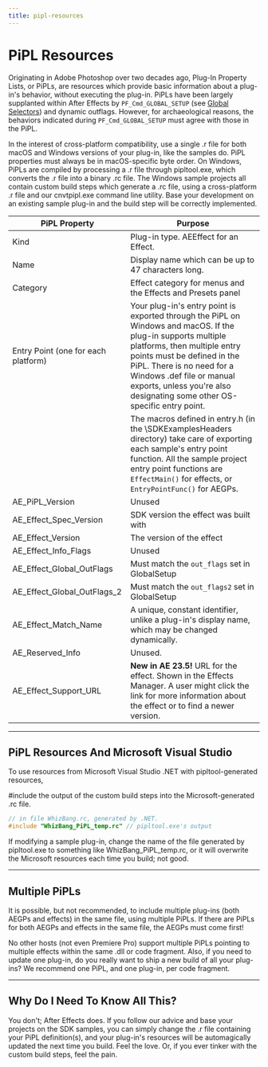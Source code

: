 ```yaml
---
title: pipl-resources
---
```

# PiPL Resources

Originating in Adobe Photoshop over two decades ago, Plug-In Property Lists, or PiPLs, are resources which provide basic information about a plug-in's behavior, without executing the plug-in. PiPLs have been largely supplanted within After Effects by `PF_Cmd_GLOBAL_SETUP` (see [Global Selectors](../../effect-basics/command-selectors)) and dynamic outflags. However, for archaeological reasons, the behaviors indicated during `PF_Cmd_GLOBAL_SETUP` must agree with those in the PiPL.

In the interest of cross-platform compatibility, use a single .r file for both macOS and Windows versions of your plug-in, like the samples do. PiPL properties must always be in macOS-specific byte order. On Windows, PiPLs are compiled by processing a .r file through pipltool.exe, which converts the .r file into a binary .rc file. The Windows sample projects all contain custom build steps which generate a .rc file, using a cross-platform .r file and our cnvtpipl.exe command line utility. Base your development on an existing sample plug-in and the build step will be correctly implemented.

|            PiPL Property            |                                                                                                                                                     Purpose                                                                                                                                                      |
|-------------------------------------|------------------------------------------------------------------------------------------------------------------------------------------------------------------------------------------------------------------------------------------------------------------------------------------------------------------|
| Kind                                | Plug-in type. AEEffect for an Effect.                                                                                                                                                                                                                                                                            |
| Name                                | Display name which can be up to 47 characters long.                                                                                                                                                                                                                                                              |
| Category                            | Effect category for menus and the Effects and Presets panel                                                                                                                                                                                                                                                      |
| Entry Point (one for each platform) | Your plug-in's entry point is exported through the PiPL on Windows and macOS. If the plug-in supports multiple platforms, then multiple entry points must be defined in the PiPL. There is no need for a Windows .def file or manual exports, unless you're also designating some other OS-specific entry point. |
|                                     | The macros defined in entry.h (in the \\SDKExamplesHeaders directory) take care of exporting each sample's entry point function. All the sample project entry point functions are `EffectMain()` for effects, or `EntryPointFunc()` for AEGPs.                                                                   |
| AE_PiPL_Version                     | Unused                                                                                                                                                                                                                                                                                                           |
| AE_Effect_Spec_Version              | SDK version the effect was built with                                                                                                                                                                                                                                                                            |
| AE_Effect_Version                   | The version of the effect                                                                                                                                                                                                                                                                                        |
| AE_Effect_Info_Flags                | Unused                                                                                                                                                                                                                                                                                                           |
| AE_Effect_Global_OutFlags           | Must match the `out_flags` set in GlobalSetup                                                                                                                                                                                                                                                                    |
| AE_Effect_Global_OutFlags_2         | Must match the `out_flags2` set in GlobalSetup                                                                                                                                                                                                                                                                   |
| AE_Effect_Match_Name                | A unique, constant identifier, unlike a plug-in's display name, which may be changed dynamically.                                                                                                                                                                                                                |
| AE_Reserved_Info                    | Unused.                                                                                                                                                                                                                                                                                                          |
| AE_Effect_Support_URL               | **New in AE 23.5!** URL for the effect. Shown in the Effects Manager. A user might click the link for more information about the effect or to find a newer version.                                                                                                                                              |

---

## PiPL Resources And Microsoft Visual Studio

To use resources from Microsoft Visual Studio .NET with pipltool-generated resources,

#include the output of the custom build steps into the Microsoft-generated .rc file.

```cpp
// in file WhizBang.rc, generated by .NET.
#include "WhizBang_PiPL_temp.rc" // pipltool.exe's output
```

If modifying a sample plug-in, change the name of the file generated by pipltool.exe to something like WhizBang_PiPL_temp.rc, or it will overwrite the Microsoft resources each time you build; not good.

---

## Multiple PiPLs

It is possible, but not recommended, to include multiple plug-ins (both AEGPs and effects) in the same file, using multiple PiPLs. If there are PiPLs for both AEGPs and effects in the same file, the AEGPs must come first!

No other hosts (not even Premiere Pro) support multiple PiPLs pointing to multiple effects within the same .dll or code fragment. Also, if you need to update one plug-in, do you really want to ship a new build of all your plug-ins? We recommend one PiPL, and one plug-in, per code fragment.

---

## Why Do I Need To Know All This?

You don't; After Effects does. If you follow our advice and base your projects on the SDK samples, you can simply change the .r file containing your PiPL definition(s), and your plug-in's resources will be automagically updated the next time you build. Feel the love. Or, if you ever tinker with the custom build steps, feel the pain.
